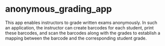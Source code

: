 # anonymous_grading_app
This app enables instructors to grade written exams anonymously. In such an application, the instructor can create barcodes for each student, print these barcodes, and scan the barcodes along with the grades to establish a mapping between the barcode and the corresponding student grade.

